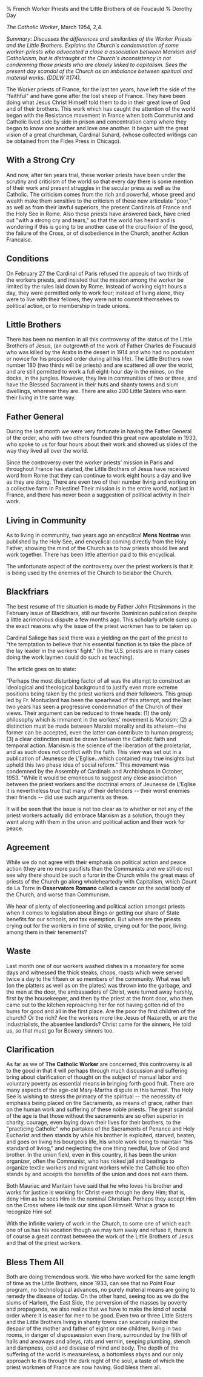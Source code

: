 % French Worker Priests and the Little Brothers of de Foucauld
% Dorothy Day

*The Catholic Worker*, March 1954, 2,4.

*Summary: Discusses the differences and similarities of the Worker
Priests and the Little Brothers. Explains the Church's condemnation of
some worker-priests who advocated a close a association between Marxism
and Catholicism, but is distraught at the Church's inconsistency in not
condemning those priests who are closely linked to capitalism. Sees the
present day scandal of the Church as an imbalance between spiritual and
material works. (DDLW \#174).*

The Worker priests of France, for the last ten years, have left the side
of the "faithful" and have gone after the lost sheep of France. They
have been doing what Jesus Christ Himself told them to do in their great
love of God and of their brothers. This work which has caught the
attention of the world began with the Resistance movement in France when
both Communist and Catholic lived side by side in prison and
concentration camp where they began to know one another and love one
another. It began with the great vision of a great churchman, Cardinal
Suhard, (whose collected writings can be obtained from the Fides Press
in Chicago).

With a Strong Cry
-----------------

And now, after ten years trial, these worker priests have been under the
scrutiny and criticism of the world so that every day there is some
mention of their work and present struggles in the secular press as well
as the Catholic. The criticism comes from the rich and powerful, whose
greed and wealth make them sensitive to the criticism of these new
articulate "poor," as well as from their lawful superiors, the present
Cardinals of France and the Holy See in Rome. Also these priests have
answered back, have cried out "with a strong cry and tears," so that the
world has heard and is wondering if this is going to be another case of
the crucifixion of the good, the failure of the Cross, or of
disobedience in the Church, another Action Francaise.

Conditions
----------

On February 27 the Cardinal of Paris refused the appeals of two thirds
of the workers priests, and insisted that the mission among the worker
be limited by the rules laid down by Rome. Instead of working eight
hours a day, they were permitted only to work four; instead of living
alone, they were to live with their fellows; they were not to commit
themselves to political action, or to membership in trade unions.

Little Brothers
---------------

There has been no mention in all this controversy of the status of the
Little Brothers of Jesus, (an outgrowth of the work of Father Charles de
Foucauld who was killed by the Arabs in the desert in 1914 and who had
no postulant or novice for his proposed order during all his life). The
Little Brothers now number 180 (two thirds will be priests) and are
scattered all over the world, and are still permitted to work a full
eight-hour day in the mines, on the docks, in the jungles. However, they
live in communities of two or three, and have the Blessed Sacrament in
their huts and shanty towns and slum dwellings, wherever they are. There
are also 200 Little Sisters who earn their living in the same way.

Father General
--------------

During the last month we were very fortunate in having the Father
General of the order, who with two others founded this great new
apostolate in 1933, who spoke to us for four hours about their work and
showed us slides of the way they lived all over the world.

Since the controversy over the worker priests' mission in Paris and
throughout France has started, the Little Brothers of Jesus have
received word from Rome that they can continue to work eight hours a day
and live as they are doing. There are even two of their number living
and working on a collective farm in Palestine! Their mission is in the
entire world, not just in France, and there has never been a suggestion
of political activity in their work.

Living in Community
-------------------

As to living in community, two years ago an encyclical **Mens Nostrae**
was published by the Holy See, and encyclical coming directly from the
Holy Father, showing the mind of the Church as to how priests should
live and work together. There has been little attention paid to this
encyclical.

The unfortunate aspect of the controversy over the priest workers is
that it is being used by the enemies of the Church to belabor the
Church.

Blackfriars
-----------

The best resume of the situation is made by Father John Fitzsimmons in
the February issue of Blackfriars, still our favorite Dominican
publication despite a little acrimonious dispute a few months ago. This
scholarly article sums up the exact reasons why the issue of the priest
workmen has to be taken up.

Cardinal Saliege has said there was a yielding on the part of the priest
to "the temptation to believe that his essential function is to take the
place of the lay leader in the workers' fight." (In the U.S. priests are
in many cases doing the work laymen could do such as teaching).

The article goes on to state:

"Perhaps the most disturbing factor of all was the attempt to construct
an ideological and theological background to justify even more extreme
positions being taken by the priest workers and their followers. This
group led by Fr. Montuclard has been the spearhead of this attempt, and
the last two years has seen a progressive condemnation of the Church of
their views. Their argument can be reduced to three heads: (1) the only
philosophy which is immanent in the workers' movement is Marxism; (2) a
distinction must be made between Marxist morality and its atheism--the
former can be accepted, even the latter can contribute to human
progress; (3) a clear distinction must be drawn between the Catholic
faith and temporal action. Marxism is the science of the liberation of
the proletariat, and as such does not conflict with the faith. This view
was set out in a publication of Jeunesse de L'Eglise…which contained may
true insights but upheld this two phase idea of social reform." This
movement was condemned by the Assembly of Cardinals and Archbishops in
October, 1953. "While it would be erroneous to suggest any close
association between the priest workers and the doctrinal errors of
Jeunesse de L'Eglise it is nevertheless true that many of their
defenders -- their worst enemies their friends -- did use such arguments
as these.

It will be seen that the issue is not too clear as to whether or not any
of the priest workers actually did embrace Marxism as a solution, though
they went along with them in the union and political action and their
work for peace.

Agreement
---------

While we do not agree with their emphasis on political action and peace
action (they are no more pacifists than the Communists are) we still do
not see why there should be such a furor in the Church while the great
mass of priests of the Church go along wholeheartedly with Capitalism,
which Count de La Torre in **Osservatore Romano** called a cancer on the
social body of the Church, and worse than Communism.

We hear of plenty of electioneering and political action amongst priests
when it comes to legislation about Bingo or getting our share of State
benefits for our schools, and tax exemption. But where are the priests
crying out for the workers in time of strike, crying out for the poor,
living among them in their tenements?

Waste
-----

Last month one of our workers washed dishes in a monastery for some days
and witnessed the thick steaks, chops, roasts which were served twice a
day to the fifteen or so members of the community. What was left (on the
platters as well as on the plates) was thrown into the garbage, and the
men at the door, the ambassadors of Christ, were turned away harshly,
first by the housekeeper, and then by the priest at the front door, who
then came out to the kitchen reproaching her for not having gotten rid
of the bums for good and all in the first place. Are the poor the first
children of the church? Or the rich? Are the workers more like Jesus of
Nazareth, or are the industrialists, the absentee landlords? Christ came
for the sinners, He told us, so that must go for Bowery sinners too.

Clarification
-------------

As far as we of **The Catholic Worker** are concerned, this controversy
is all to the good in that it will perhaps through much discussion and
suffering bring about clarification of thought on the subject of manual
labor and voluntary poverty as essential means in bringing forth good
fruit. There are many aspects of the age-old Mary-Martha dispute in this
turmoil. The Holy See is wishing to stress the primacy of the spiritual
-- the necessity of emphasis being placed on the Sacraments, as means of
grace, rather than on the human work and suffering of these noble
priests. The great scandal of the age is that those without the
sacraments are so often superior in charity, courage, even laying down
their lives for their brothers, to the "practicing Catholic" who
partakes of the Sacraments of Penance and Holy Eucharist and then stands
by while his brother is exploited, starved, beaten, and goes on living
his bourgeois life, his whole work being to maintain "his standard of
living," and neglecting the one thing needful, love of God and brother.
In the union field, even in this country, it has been the union
organizer, often the Communist, who has risked jail and beatings to
organize textile workers and migrant workers while the Catholic too
often stands by and accepts the benefits of the union and does not earn
them.

Both Mauriac and Maritain have said that he who loves his brother and
works for justice is working for Christ even though he deny Him; that
is, deny Him as he sees Him in the nominal Christian. Perhaps they
accept Him on the Cross where He took our sins upon Himself. What a
grace to recognize Him so!

With the infinite variety of work in the Church, to some one of which
each one of us has his vocation though we may turn away and refuse it,
there is of course a great contrast between the work of the Little
Brothers of Jesus and that of the priest workers.

Bless Them All
--------------

Both are doing tremendous work. We who have worked for the same length
of time as the Little Brothers, since 1933, can see that no Point Four
program, no technological advances, no purely material means are going
to remedy the disease of today. On the other hand, seeing too as we do
the slums of Harlem, the East Side, the perversion of the masses by
poverty and propaganda, we also realize that we have to make the kind of
social order where it is easier for men to be good. Even two or three
Little Sisters and the Little Brothers living in shanty towns can
scarcely realize the despair of the mother and father of eight or nine
children, living in two rooms, in danger of dispossession even there,
surrounded by the filth of halls and areaways and alleys, rats and
vermin, seeping plumbing, stench and dampness, cold and disease of mind
and body. The depth of the suffering of the world is measureless, a
bottomless abyss and our only approach to it is through the dark night
of the soul, a taste of which the priest workmen of France are now
having. God bless them all.
